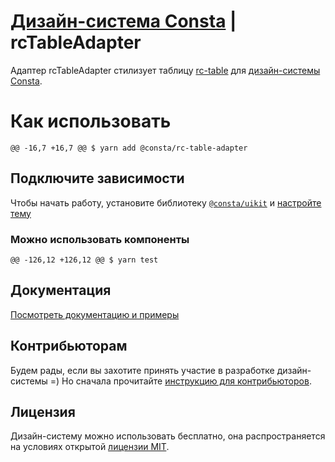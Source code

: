 # [Дизайн-система Consta](http://consta.design/) | rcTableAdapter

Адаптер rcTableAdapter стилизует таблицу [rc-table](https://github.com/react-component/table) для [дизайн-системы Consta](https://consta.design/).

# Как использовать

    @@ -16,7 +16,7 @@ $ yarn add @consta/rc-table-adapter

## Подключите зависимости

Чтобы начать работу, установите библиотеку [`@consta/uikit`](https://www.npmjs.com/package/@consta/uikit) и [настройте тему](http://uikit.consta.design/libs/uikit/theme-themeabout)

### Можно использовать компоненты

    @@ -126,12 +126,12 @@ $ yarn test

## Документация

[Посмотреть документацию и примеры](http://rc-table-adapter.consta.design/)

## Контрибьюторам

Будем рады, если вы захотите принять участие в разработке дизайн-системы =) Но сначала прочитайте [инструкцию для контрибьюторов](http://uikit.consta.design/libs/uikit/custom-contribute).

## Лицензия

Дизайн-систему можно использовать бесплатно, она распространяется на условиях открытой [лицензии MIT](https://consta.design/static/licence_mit.pdf).
